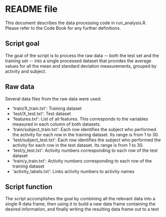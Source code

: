 # README file
This document describes the data processing code in run_analysis.R. Please refer to the Code Book for any further definitions.

## Script goal
The goal of the script is to process the raw data -- both the test set and the training set -- into a single processed dataset that provides the average values for all the mean and standard deviation measurements, grouped by activity and subject.

## Raw data
Several data files from the raw data were used:

- 'train/X_train.txt': Training dataset
- 'test/X_test.txt': Test dataset
- 'features.txt': List of all features. This corresponds to the variables measured in each column of both datasets.
- 'train/subject_train.txt': Each row identifies the subject who performed the activity for each row in the training dataset. Its range is from 1 to 30. 
- 'test/subject_test.txt': Each row identifies the subject who performed the activity for each row in the test dataset. Its range is from 1 to 30. 
- 'test/y_test.txt': Activity numbers corresponding to each row of the test dataset
- 'train/y_train.txt': Activity numbers corresponding to each row of the training dataset
- 'activity_labels.txt': Links activity numbers to activity names

## Script function
The script accomplishes the goal by combining all the relevant data into a single R data frame, then using it to build a new data frame containing the desired information, and finally writing the resulting data frame out to a text file.

The script operates in the following steps:

1. Load the test and training data ('train/X_train.txt' and 'test/X_test.txt') into 2 separate data frames.
2. Load the feature names (features.txt), and extract the feature names and associated column numbers that we want to report on. These are all the feature variables for mean and std measurements.
3. Process the feature names into a form that's easier to work with, by removing dashes and parentheses.
4. Use the list of desired features from step 2 to extract those features from the test and training data frames. Name the columns appropriately.
5. Load the activity codes ('train/y_train.txt', 'test/y_test.txt') for both datasets, convert them to activity names using 'activity_labels.txt', and add a row with activity names to each data frame.
6. Load the subject numbers ('test/subject_test.txt', 'train/subject_train.txt') for both datasets, and add a row with subject names to each data frame.
7. Merge the test and training data frames into a single data frame.
8. Summarize the data by averaging the 66 variables across the 2 added columns -- subject and activity. The resulting data frame will have 68 rows and 180 columns
9. Write the data frame out to a text file.

